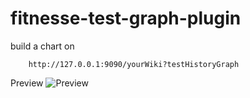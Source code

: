 # fitnesse-test-graph-plugin
build a chart on
        
        http://127.0.0.1:9090/yourWiki?testHistoryGraph

Preview
![Preview](https://github.com/youwi/fitnesse-test-graph-plugin/raw/doc/preview.png)